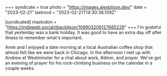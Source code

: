 +++
syndicate = true
photo = "https://images.alexbilson.dev/"
date = "2023-02-21"
lastmod = "2023-02-21T14:30:38.109Z"

[syndicated]
mastodon = "https://indieweb.social/@acbilson/109903206127665229"
+++
I'm grateful that yesterday was a bank holiday. It was good to have an extra day off after illness to remember what's important.

Amie and I enjoyed a date morning at a local Australian coffee shop that almost felt like we were back in Chicago. In the afternoon I met up with Andrew at Westminster for a chat about work, #dmm, and prayer. We've got an evening of prayer for his rock-climbing business on the calendar in a couple weeks.